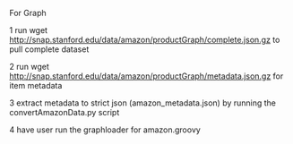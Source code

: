 For Graph

1 run wget http://snap.stanford.edu/data/amazon/productGraph/complete.json.gz to pull complete dataset

2 run wget http://snap.stanford.edu/data/amazon/productGraph/metadata.json.gz for item metadata

3 extract metadata to strict json (amazon\_metadata.json) by running the convertAmazonData.py script

4 have user run the graphloader for amazon.groovy


